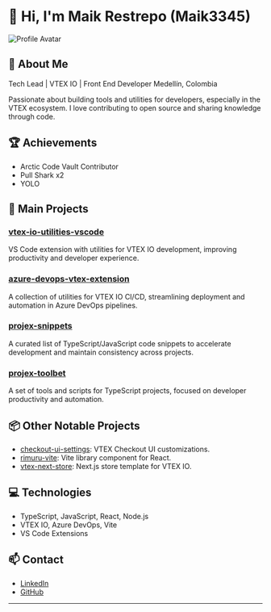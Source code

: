 # 👋 Hi, I'm Maik Restrepo (Maik3345)

![Profile Avatar](https://avatars.githubusercontent.com/u/16216117?v=4)

## 🚀 About Me

Tech Lead | VTEX IO | Front End Developer
Medellín, Colombia

Passionate about building tools and utilities for developers, especially in the VTEX ecosystem. I love contributing to open source and sharing knowledge through code.

## 🏆 Achievements
- Arctic Code Vault Contributor
- Pull Shark x2
- YOLO

## 🌟 Main Projects

### [vtex-io-utilities-vscode](https://github.com/Maik3345/vtex-io-utilities-vscode)
VS Code extension with utilities for VTEX IO development, improving productivity and developer experience.

### [azure-devops-vtex-extension](https://github.com/Maik3345/azure-devops-vtex-extension)
A collection of utilities for VTEX IO CI/CD, streamlining deployment and automation in Azure DevOps pipelines.

### [projex-snippets](https://github.com/Maik3345/projex-snippets)
A curated list of TypeScript/JavaScript code snippets to accelerate development and maintain consistency across projects.

### [projex-toolbet](https://github.com/Maik3345/projex-toolbet)
A set of tools and scripts for TypeScript projects, focused on developer productivity and automation.

## 📦 Other Notable Projects
- [checkout-ui-settings](https://github.com/Maik3345/checkout-ui-settings): VTEX Checkout UI customizations.
- [rimuru-vite](https://github.com/Maik3345/rimuru-vite): Vite library component for React.
- [vtex-next-store](https://github.com/Maik3345/vtex-next-store): Next.js store template for VTEX IO.

## 💻 Technologies
- TypeScript, JavaScript, React, Node.js
- VTEX IO, Azure DevOps, Vite
- VS Code Extensions

## 📫 Contact
- [LinkedIn](https://www.linkedin.com/in/michael-restrepo-9449a9114/)
- [GitHub](https://github.com/Maik3345)

---
